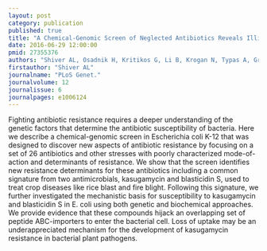 ```yaml
---
layout: post
category: publication
published: true
title: "A Chemical-Genomic Screen of Neglected Antibiotics Reveals Illicit Transport of Kasugamycin and Blasticidin S."
date: 2016-06-29 12:00:00
pmid: 27355376
authors: "Shiver AL, Osadnik H, Kritikos G, Li B, Krogan N, Typas A, Gross CA"
firstauthor: "Shiver AL"
journalname: "PLoS Genet."
journalvolume: 12
journalissue: 6
journalpages: e1006124
---
```


Fighting antibiotic resistance requires a deeper understanding of the genetic factors that determine the antibiotic susceptibility of bacteria. Here we describe a chemical-genomic screen in Escherichia coli K-12 that was designed to discover new aspects of antibiotic resistance by focusing on a set of 26 antibiotics and other stresses with poorly characterized mode-of-action and determinants of resistance. We show that the screen identifies new resistance determinants for these antibiotics including a common signature from two antimicrobials, kasugamycin and blasticidin S, used to treat crop diseases like rice blast and fire blight. Following this signature, we further investigated the mechanistic basis for susceptibility to kasugamycin and blasticidin S in E. coli using both genetic and biochemical approaches. We provide evidence that these compounds hijack an overlapping set of peptide ABC-importers to enter the bacterial cell. Loss of uptake may be an underappreciated mechanism for the development of kasugamycin resistance in bacterial plant pathogens.

